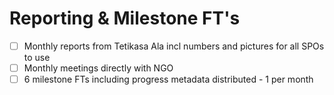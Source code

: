 # Reporting & Milestone FT's

* [ ] Monthly reports from Tetikasa Ala incl numbers and pictures for all SPOs to use
* [ ] Monthly meetings directly with NGO
* [ ] 6 milestone FTs including progress metadata distributed - 1 per month
